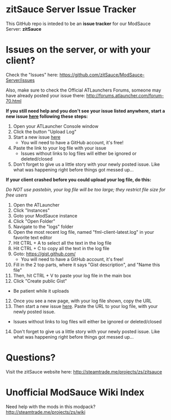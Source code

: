 # zitSauce Server Issue Tracker

This GitHub repo is inteded to be an **issue tracker** for our ModSauce Server: **zitSauce**

# Issues on the server, or with your client?

Check the "Issues" here: https://github.com/zitSauce/ModSauce-Server/issues

Also, make sure to check the Official ATLaunchers Forums, someone may have already posted your issue there: http://forums.atlauncher.com/forum-70.html

**If you still need help and you don't see your issue listed anywhere, start a new issue [here](https://github.com/zitSauce/ModSauce-Server/issues) following these steps:**

1. Open your ATLauncher Console window
2. Click the button "Upload Log"
3. Start a new issue [here](https://github.com/zitSauce/ModSauce-Server/issues)
   * You will need to have a GitHub account, it's free!
4. Paste the link to your log file with your issue
   * Issues without links to log files will either be ignored or deleted/closed
5. Don't forget to give us a little story with your newly posted issue. Like what was happening right before things got messed up...

**If your client crashed before you could upload your log file, do this:** 

*Do NOT use pastebin, your log file will be too large; they restrict file size for free users*

1. Open the ATLauncher
2. Click "Instances"
3. Goto your ModSauce instance
4. Click "Open Folder"
5. Navigate to the "logs" folder
5. Open the most recent log file, named "fml-client-latest.log" in your favorite text editor
6. Hit CTRL + A to select all the text in the log file
7. Hit CTRL + C to copy all the text in the log file
8. Goto: https://gist.github.com/
   * You will need to have a GitHub account, it's free!
9. Fill in the 2 top parts, where it says "Gist description", and "Name this file"
10. Then, hit CTRL + V to paste your log file in the main box
11. Click "Create public Gist"
   * Be patient while it uploads
12. Once you see a new page, with your log file shown, copy the URL
13. Then start a new issue [here](https://github.com/zitSauce/ModSauce-Server/issues). Paste the URL to your log file, with your newly posted issue.
   * Issues without links to log files will either be ignored or deleted/closed
14. Don't forget to give us a little story with your newly posted issue. Like what was happening right before things got messed up...

# Questions?

Visit the zitSauce website here: http://steamtrade.me/projects/zs/zitsauce

# Unofficial ModSauce Wiki Index

Need help with the mods in this modpack? http://steamtrade.me/projects/zs/wiki
